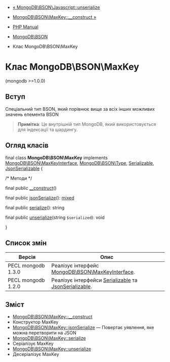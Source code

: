 - [« MongoDB\BSON\Javascript::unserialize](mongodb-bson-javascript.unserialize.md)
- [MongoDB\BSON\MaxKey::\_\_construct »](mongodb-bson-maxkey.construct.md)

- [PHP Manual](index.md)
- [MongoDB\BSON](book.bson.md)
- Клас MongoDB\BSON\MaxKey

# Клас MongoDB\BSON\MaxKey

(mongodb \>=1.0.0)

## Вступ

Спеціальний тип BSON, який порівнює вище за всіх інших можливих
значень елемента BSON

> **Примітка**: Це внутрішній тип MongoDB, який використовується для індексації
> та шардингу.

## Огляд класів

final class **MongoDB\BSON\MaxKey** implements
[MongoDB\BSON\MaxKeyInterface](class.mongodb-bson-maxkeyinterface.md),
[MongoDB\BSON\Type](class.mongodb-bson-type.md),
[Serializable](class.serializable.md),
[JsonSerializable](class.jsonserializable.md) {

/\* Методи \*/

final public [\_\_construct](mongodb-bson-maxkey.construct.md)()

final public [jsonSerialize](mongodb-bson-maxkey.jsonserialize.md)():
[mixed](language.types.declarations.md#language.types.declarations.mixed)

final public [serialize](mongodb-bson-maxkey.serialize.md)(): string

final public [unserialize](mongodb-bson-maxkey.unserialize.md)(string
`$serialized`): void

}

## Список змін

| Версія             | Опис                                                                                                        |
|--------------------|-------------------------------------------------------------------------------------------------------------|
| PECL mongodb 1.3.0 | Реалізує інтерфейс [MongoDB\BSON\MaxKeyInterface](class.mongodb-bson-maxkeyinterface.md).                   |
| PECL mongodb 1.2.0 | Реалізує інтерфейси [Serializable](class.serializable.md) та [JsonSerializable](class.jsonserializable.md). |

## Зміст

- [MongoDB\BSON\MaxKey::\_\_construct](mongodb-bson-maxkey.construct.md)
- Конструктор MaxKey
- [MongoDB\BSON\MaxKey::jsonSerialize](mongodb-bson-maxkey.jsonserialize.md)
— Повертає уявлення, яке можна перетворити на JSON
- [MongoDB\BSON\MaxKey::serialize](mongodb-bson-maxkey.serialize.md)
- Серіалізує MaxKey
- [MongoDB\BSON\MaxKey::unserialize](mongodb-bson-maxkey.unserialize.md)
- Десеріалізує MaxKey
